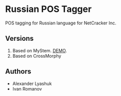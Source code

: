 # Russian POS Tagger
POS tagging for Russian language for NetCracker Inc.

## Versions
1. Based on MyStem. [DEMO](http://159.65.201.37:7000/).
2. Based on CrossMorphy

## Authors
* Alexander Lyashuk
* Ivan Romanov